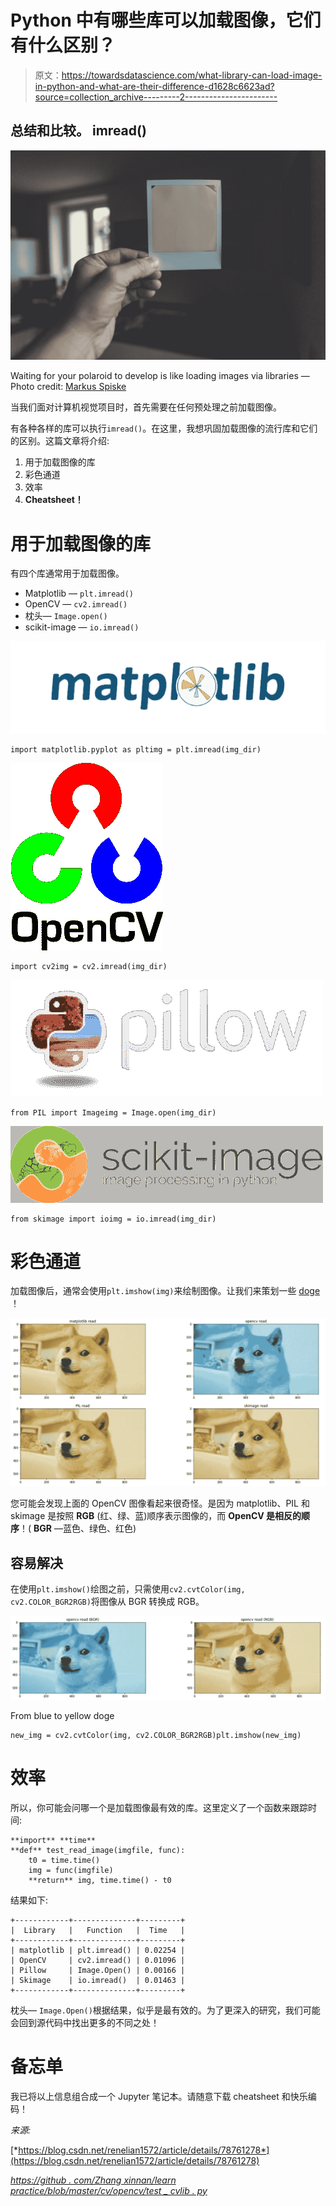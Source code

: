 # Python 中有哪些库可以加载图像，它们有什么区别？

> 原文：<https://towardsdatascience.com/what-library-can-load-image-in-python-and-what-are-their-difference-d1628c6623ad?source=collection_archive---------2----------------------->

## 总结和比较。 **imread()**

![](img/84539ea889f64f8589e8c0bca4379bf9.png)

Waiting for your polaroid to develop is like loading images via libraries — Photo credit: [Markus Spiske](https://unsplash.com/@markusspiske?utm_source=medium&utm_medium=referral)

当我们面对计算机视觉项目时，首先需要在任何预处理之前加载图像。

有各种各样的库可以执行`imread()`。在这里，我想巩固加载图像的流行库和它们的区别。这篇文章将介绍:

1.  用于加载图像的库
2.  彩色通道
3.  效率
4.  **Cheatsheet！**

# 用于加载图像的库

有四个库通常用于加载图像。

*   Matplotlib — `plt.imread()`
*   OpenCV — `cv2.imread()`
*   枕头— `Image.open()`
*   scikit-image — `io.imread()`

![](img/fdab63ff615709ccd4ef0683e1e5fd63.png)

```
import matplotlib.pyplot as pltimg = plt.imread(img_dir)
```

![](img/e27e99a7d17aa97467348249db972d78.png)

```
import cv2img = cv2.imread(img_dir) 
```

![](img/89ef78d0f4ff845a742b170839bcb6e3.png)

```
from PIL import Imageimg = Image.open(img_dir) 
```

![](img/82ddc7b0d8f54e75988d99d98075bff8.png)

```
from skimage import ioimg = io.imread(img_dir) 
```

# 彩色通道

加载图像后，通常会使用`plt.imshow(img)`来绘制图像。让我们来策划一些 [doge](https://knowyourmeme.com/memes/doge) ！

![](img/696804e88c232461b27d5cf540577225.png)

您可能会发现上面的 OpenCV 图像看起来很奇怪。是因为 matplotlib、PIL 和 skimage 是按照 **RGB** (红、绿、蓝)顺序表示图像的，而 **OpenCV 是相反的顺序**！( **BGR** —蓝色、绿色、红色)

## 容易解决

在使用`plt.imshow()`绘图之前，只需使用`cv2.cvtColor(img, cv2.COLOR_BGR2RGB)`将图像从 BGR 转换成 RGB。

![](img/86ef20fbc45bb3114454bb9369432f81.png)

From blue to yellow doge

```
new_img = cv2.cvtColor(img, cv2.COLOR_BGR2RGB)plt.imshow(new_img)
```

# 效率

所以，你可能会问哪一个是加载图像最有效的库。这里定义了一个函数来跟踪时间:

```
**import** **time**
**def** test_read_image(imgfile, func):
    t0 = time.time()
    img = func(imgfile)
    **return** img, time.time() - t0
```

结果如下:

```
+------------+--------------+---------+
|  Library   |   Function   |  Time   |
+------------+--------------+---------+
| matplotlib | plt.imread() | 0.02254 |
| OpenCV     | cv2.imread() | 0.01096 |
| Pillow     | Image.Open() | 0.00166 |
| Skimage    | io.imread()  | 0.01463 |
+------------+--------------+---------+
```

枕头— `Image.Open()`根据结果，似乎是最有效的。为了更深入的研究，我们可能会回到源代码中找出更多的不同之处！

# 备忘单

我已将以上信息组合成一个 Jupyter 笔记本。请随意下载 cheatsheet 和快乐编码！

*来源:*

[*https://blog.csdn.net/renelian1572/article/details/78761278*](https://blog.csdn.net/renelian1572/article/details/78761278)

[*https://github . com/Zhang xinnan/learn practice/blob/master/cv/opencv/test _ cvlib . py*](https://github.com/ZhangXinNan/LearnPractice/blob/master/cv/opencv/test_cvlib.py)